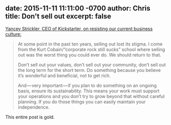 date: 2015-11-11 11:11:00 -0700
author: Chris
title: Don't sell out
excerpt: false
----

[Yancey Strickler, CEO of Kickstarter, on resisting our current business culture:](https://medium.com/@ystrickler/resist-and-thrive-1d36819853ca)

> At some point in the past ten years, selling out lost its stigma. I come from the Kurt Cobain/“corporate rock still sucks” school where selling out was the worst thing you could ever do. We should return to that.
> 
> Don’t sell out your values, don’t sell out your community, don’t sell out the long term for the short term. Do something because you believe it’s wonderful and beneficial, not to get rich.
> 
> And — very important — if you plan to do something on an ongoing basis, ensure its sustainability. This means your work must support your operations and you don’t try to grow beyond that without careful planning. If you do those things you can easily maintain your independence.

This entire post is gold.